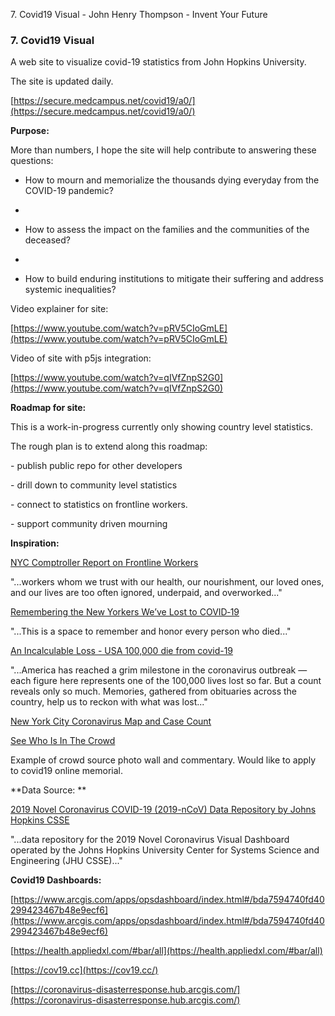 7\. Covid19 Visual - John Henry Thompson - Invent Your Future   
    

### 7\. Covid19 Visual

A web site to visualize covid-19 statistics from John Hopkins University. 

The site is updated daily.

[https://secure.medcampus.net/covid19/a0/](https://secure.medcampus.net/covid19/a0/)

  

**Purpose:**

  

More than numbers, I hope the site will help contribute to answering these questions: 

*   How to mourn and memorialize the thousands dying everyday from the COVID-19 pandemic?
*     
    
*   How to assess the impact on the families and the communities of the deceased?
*     
    
*   How to build enduring institutions to mitigate their suffering and address systemic inequalities?

Video explainer for site:

[https://www.youtube.com/watch?v=pRV5CIoGmLE](https://www.youtube.com/watch?v=pRV5CIoGmLE)

  

Video of site with p5js integration: 

[https://www.youtube.com/watch?v=qIVfZnpS2G0](https://www.youtube.com/watch?v=qIVfZnpS2G0)

  

**Roadmap for site:**

  

This is a work-in-progress currently only showing country level statistics.

The rough plan is to extend along this roadmap:

  

\- publish public repo for other developers

\- drill down to community level statistics

\- connect to statistics on frontline workers.

\- support community driven mourning

  

**Inspiration:**

  

[NYC Comptroller Report on Frontline Workers](https://comptroller.nyc.gov/reports/new-york-citys-frontline-workers/)

"...workers whom we trust with our health, our nourishment, our loved ones, and our lives are too often ignored, underpaid, and overworked..."

  

[Remembering the New Yorkers We’ve Lost to‌ COVID‑19](https://projects.thecity.nyc/covid-19-deaths/)

"...This is a space to remember and honor every person who died..."

  

[An Incalculable Loss - USA 100,000 die from covid-19](https://www.nytimes.com/interactive/2020/05/24/us/us-coronavirus-deaths-100000.md)

"...America has reached a grim milestone in the coronavirus outbreak — each figure here represents one of the 100,000 lives lost so far. But a count reveals only so much. Memories, gathered from obituaries across the country, help us to reckon with what was lost..."

  

[New York City Coronavirus Map and Case Count](https://www.nytimes.com/interactive/2020/nyregion/new-york-city-coronavirus-cases.md)

  

[See Who Is In The Crowd](https://www.june2020.org/)

Example of crowd source photo wall and commentary. Would like to apply to covid19 online memorial.

  

**Data Source: **

  

[2019 Novel Coronavirus COVID-19 (2019-nCoV) Data Repository by Johns Hopkins CSSE](https://github.com/CSSEGISandData/COVID-19)

"...data repository for the 2019 Novel Coronavirus Visual Dashboard operated by the Johns Hopkins University Center for Systems Science and Engineering (JHU CSSE)..."

  

  

**Covid19 Dashboards:**

  

[https://www.arcgis.com/apps/opsdashboard/index.html#/bda7594740fd40299423467b48e9ecf6](https://www.arcgis.com/apps/opsdashboard/index.html#/bda7594740fd40299423467b48e9ecf6)

  

[https://health.appliedxl.com/#bar/all](https://health.appliedxl.com/#bar/all)

  

[https://cov19.cc](https://cov19.cc/)

  

[https://coronavirus-disasterresponse.hub.arcgis.com/](https://coronavirus-disasterresponse.hub.arcgis.com/)

  

  

